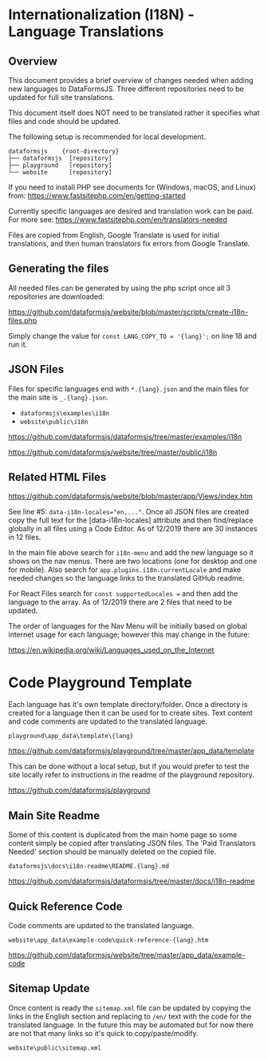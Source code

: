 # Internationalization (I18N) - Language Translations

## Overview

This document provides a brief overview of changes needed when adding new languages to DataFormsJS. Three different repositories need to be updated for full site translations.

This document itself does NOT need to be translated rather it specifies what files and code should be updated.

The following setup is recommended for local development.

~~~
dataformsjs    {root-directory}
├── dataformsjs  [repository]
├── playground   [repository]
└── website      [repository]
~~~

If you need to install PHP see documents for (Windows, macOS, and Linux) from: https://www.fastsitephp.com/en/getting-started

Currently specific languages are desired and translation work can be paid. For more see: https://www.fastsitephp.com/en/translators-needed

Files are copied from English, Google Translate is used for initial translations, and then human translators fix errors from Google Translate.

## Generating the files

All needed files can be generated by using the php script once all 3 repositories are downloaded:

https://github.com/dataformsjs/website/blob/master/scripts/create-i18n-files.php

Simply change the value for `const LANG_COPY_TO = '{lang}';` on line 18 and run it.

## JSON Files

Files for specific languages end with `*.{lang}.json` and the main files for the main site is `_.{lang}.json`.

* `dataformsjs\examples\i18n`
* `website\public\i18n`

https://github.com/dataformsjs/dataformsjs/tree/master/examples/i18n

https://github.com/dataformsjs/website/tree/master/public/i18n

## Related HTML Files

https://github.com/dataformsjs/website/blob/master/app/Views/index.htm

See line #5: `data-i18n-locales="en,..."`. Once all JSON files are created copy the full text for the [data-i18n-locales] attribute and then find/replace globally in all files using a Code Editor. As of 12/2019 there are 30 instances in 12 files.

In the main file above search for `i18n-menu` and add the new language so it shows on the nav menus. There are two locations (one for desktop and one for mobile). Also search for `app.plugins.i18n.currentLocale` and make needed changes so the language links to the translated GitHub readme.

For React Files search for `const supportedLocales =` and then add the language to the array. As of 12/2019 there are 2 files that need to be updated.

The order of languages for the Nav Menu will be initially based on global internet usage for each language; however this may change in the future:

https://en.wikipedia.org/wiki/Languages_used_on_the_Internet

# Code Playground Template

Each language has it's own template directory/folder. Once a directory is created for a language then it can be used for to create sites. Text content and code comments are updated to the translated language.

`playground\app_data\template\{lang}`

https://github.com/dataformsjs/playground/tree/master/app_data/template

This can be done without a local setup, but if you would prefer to test the site locally refer to instructions in the readme of the playground repository.

https://github.com/dataformsjs/playground

## Main Site Readme

Some of this content is duplicated from the main home page so some content simply be copied after translating JSON files. The 'Paid Translators Needed' section should be manually deleted on the copied file.

`dataformsjs\docs\i18n-readme\README.{lang}.md`

https://github.com/dataformsjs/dataformsjs/tree/master/docs/i18n-readme

## Quick Reference Code

Code comments are updated to the translated language.

`website\app_data\example-code\quick-reference-{lang}.htm`

https://github.com/dataformsjs/website/tree/master/app_data/example-code

## Sitemap Update

Once content is ready the `sitemap.xml` file can be updated by copying the links in the English section and replacing to `/en/` text with the code for the translated language. In the future this may be automated but for now there are not that many links so it's quick to copy/paste/modify.

`website\public\sitemap.xml`
